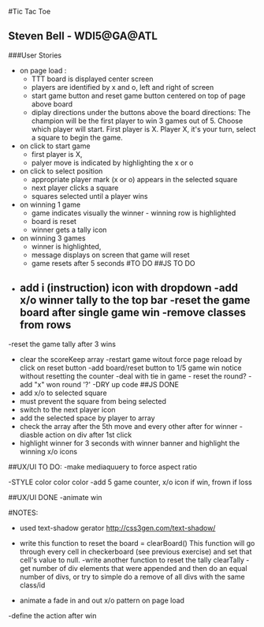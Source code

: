 #Tic Tac Toe
## Steven Bell - WDI5@GA@ATL

###User Stories
- on page load :
  - TTT board is displayed center screen
  - players are identified by x and o, left and right of screen
  - start game button and reset game button centered on top of page above board
  - diplay directions under the buttons above the board
    directions:
      The champion will be the first player to win 3 games out of 5.
      Choose which player will start.  First player is X.
      Player X, it's your turn, select a square to begin the game.
- on click to start game
  - first player is X,
  - palyer move is indicated by highlighting the x or o
- on click to select position
  - appropriate player mark (x or o) appears in the selected square
  - next player clicks a square
  - squares selected until a player wins
- on winning 1 game
  - game indicates visually the winner -  winning row is highlighted
  - board is reset
  - winner gets a tally icon
- on winning 3 games
  - winner is highlighted,
  - message displays on screen that game will reset
  - game resets after 5 seconds
#TO DO
##JS TO DO
- add i (instruction) icon with dropdown
-add x/o winner tally to the top bar
-reset the game board after single game win
  -remove classes from rows
  -
-reset the game tally after 3 wins
  - clear the scoreKeep array
-restart game witout force page reload by click on reset button
-add board/reset button to 1/5 game win notice without resetting the counter
-deal with tie in game - reset the round?
-add "x" won round '?'
-DRY up code
##JS DONE
- add x/o to selected square
- must prevent the square from being selected
- switch to the next player icon
- add the selected space by player to array
- check the array after the 5th move and every other after for winner
-diasble action on div after 1st click
- highlight winner for 3 seconds with winner banner
  and highlight the winning x/o icons

##UX/UI TO DO:
-make mediaquuery to force aspect ratio

-STYLE color color color
-add 5 game counter, x/o icon if win, frown if loss



##UX/UI DONE
-animate win

#NOTES:
- used text-shadow gerator http://css3gen.com/text-shadow/

- write this function to reset the board = clearBoard()
This function will go through every cell in checkerboard (see previous
exercise) and set that cell's value to null.
-write another function to reset the tally clearTally - get number of div
elements that were appended and then do an equal number of divs, or try to
simple do a remove of all divs with the same class/id

- animate a fade in and out x/o pattern on page load

-define the action after win
